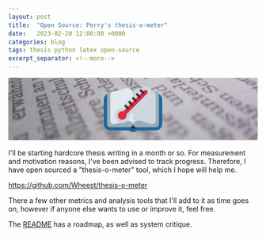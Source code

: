 ```yaml
---
layout: post
title:  "Open Source: Perry's thesis-o-meter"
date:   2023-02-20 12:00:00 +0000
categories: blog
tags: thesis python latex open-source
excerpt_separator: <!--more-->
---
```


<img src="/assets/thesis.png" width="1024">

I'll be starting hardcore thesis writing in a month or so.  For measurement and motivation reasons, I've been advised to track progress.  Therefore, I have open sourced a "thesis-o-meter" tool, which I hope will help me.

<https://github.com/Wheest/thesis-o-meter>

There a few other metrics and analysis tools that I'll add to it as time goes on, however if anyone else wants to use or improve it, feel free.

The [README](https://github.com/Wheest/thesis-o-meter) has a roadmap, as well as system critique.
